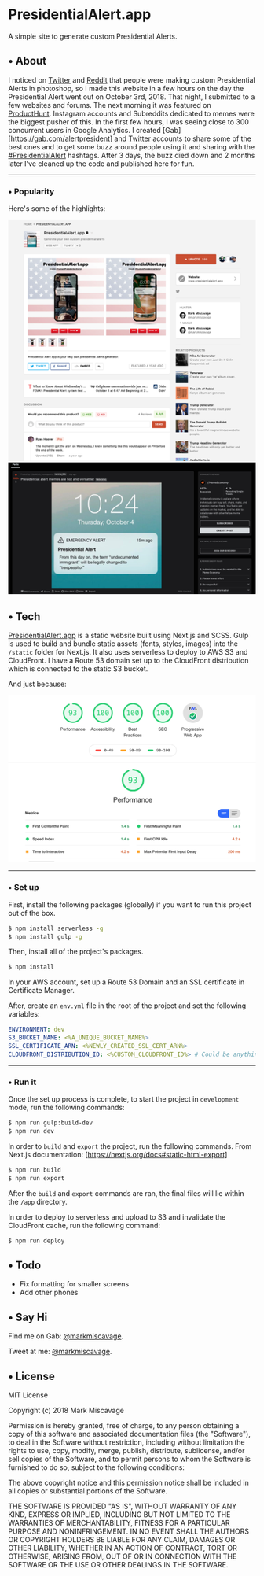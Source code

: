 # PresidentialAlert.app

A simple site to generate custom Presidential Alerts.

## • About

I noticed on [Twitter](https://twitter.com/search?f=tweets&q=PresidentialAlert) and [Reddit](https://www.reddit.com/search?q=presidentialalert) that people were making custom Presidential Alerts in photoshop, so I made this website in a few hours on the day the Presidential Alert went out on October 3rd, 2018. That night, I submitted to a few websites and forums. The next morning it was featured on [ProductHunt](https://www.producthunt.com/posts/presidentialalert-app). Instagram accounts and Subreddits dedicated to memes were the biggest pusher of this. In the first few hours, I was seeing close to 300 concurrent users in Google Analytics. I created [Gab][https://gab.com/alertpresident] and
[Twitter](https://twitter.com/alertpresident) accounts to share some of the best ones and to get some buzz around people using it and sharing with the [#PresidentialAlert](https://twitter.com/search?f=tweets&q=PresidentialAlert) hashtags. After 3 days, the buzz died down and 2 months later I've cleaned up the code and published here for fun.

___
### • Popularity

Here's some of the highlights:

![Product Hunt Post](https://github.com/miscavage/PresidentialAlert.app/raw/master/readme/presidential-alert-product-hunt-post.png)
![r/MemeEconomy](https://github.com/miscavage/PresidentialAlert.app/raw/master/readme/reddit-meme-economy-post.jpg)

## • Tech

[PresidentialAlert.app](https://www.presidentialalert.app) is a static website built using Next.js and SCSS. Gulp is used to build and bundle static assets (fonts, styles, images) into the `/static` folder for Next.js. It also uses serverless to deploy to AWS S3 and CloudFront. I have a Route 53 domain set up to the CloudFront distribution which is connected to the static S3 bucket.

And just because:

![Audit](https://github.com/miscavage/PresidentialAlert.app/raw/master/readme/presidential-alert-web-audit.png)

___
### • Set up

First, install the following packages (globally) if you want to run this project out of the box.

```bash
$ npm install serverless -g
$ npm install gulp -g
```

Then, install all of the project's packages.

```bash
$ npm install
```

In your AWS account, set up a Route 53 Domain and an SSL certificate in Certificate Manager.

After, create an `env.yml` file in the root of the project and set the following variables:

```yaml
ENVIRONMENT: dev
S3_BUCKET_NAME: <%A_UNIQUE_BUCKET_NAME%>
SSL_CERTIFICATE_ARN: <%NEWLY_CREATED_SSL_CERT_ARN%> 
CLOUDFRONT_DISTRIBUTION_ID: <%CUSTOM_CLOUDFRONT_ID%> # Could be anything
```

___
### • Run it

Once the set up process is complete, to start the project in `development` mode, run the following commands:

```bash
$ npm run gulp:build-dev
$ npm run dev
```

In order to `build` and `export` the project, run the following commands. From Next.js documentation: [https://nextjs.org/docs#static-html-export]

```bash
$ npm run build
$ npm run export
```

After the `build` and `export` commands are ran, the final files will lie within the `/app` directory.

In order to deploy to serverless and upload to S3 and invalidate the CloudFront cache, run the following command:

```bash
$ npm run deploy
```

## • Todo

- Fix formatting for smaller screens
- Add other phones

## • Say Hi

Find me on Gab: [@markmiscavage](https://gab.com/markmiscavage).

Tweet at me: [@markmiscavage](https://twitter.com/markmiscavage).

## • License

MIT License

Copyright (c) 2018 Mark Miscavage

Permission is hereby granted, free of charge, to any person obtaining a copy
of this software and associated documentation files (the "Software"), to deal
in the Software without restriction, including without limitation the rights
to use, copy, modify, merge, publish, distribute, sublicense, and/or sell
copies of the Software, and to permit persons to whom the Software is
furnished to do so, subject to the following conditions:

The above copyright notice and this permission notice shall be included in all
copies or substantial portions of the Software.

THE SOFTWARE IS PROVIDED "AS IS", WITHOUT WARRANTY OF ANY KIND, EXPRESS OR
IMPLIED, INCLUDING BUT NOT LIMITED TO THE WARRANTIES OF MERCHANTABILITY,
FITNESS FOR A PARTICULAR PURPOSE AND NONINFRINGEMENT. IN NO EVENT SHALL THE
AUTHORS OR COPYRIGHT HOLDERS BE LIABLE FOR ANY CLAIM, DAMAGES OR OTHER
LIABILITY, WHETHER IN AN ACTION OF CONTRACT, TORT OR OTHERWISE, ARISING FROM,
OUT OF OR IN CONNECTION WITH THE SOFTWARE OR THE USE OR OTHER DEALINGS IN THE
SOFTWARE.
